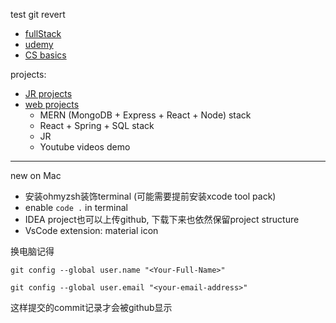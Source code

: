 test git revert

+ [fullStack](./fullStack/myFullStack.md)
+ [udemy](./Udemy/udemy.md)
+ [CS basics](./CSCore/myCSCore.md)


projects:

+ [JR projects](./JR_Projects/JR_projects.md)
+ [web projects](./Web_Projects/myWebProjects.md)
  + MERN (MongoDB + Express + React + Node) stack
  + React + Spring + SQL stack
  + JR 
  + Youtube videos demo

---
new on Mac

+ 安装ohmyzsh装饰terminal (可能需要提前安装xcode tool pack)
+ enable `code .` in terminal
+ IDEA project也可以上传github, 下载下来也依然保留project structure
+ VsCode extension: material icon
  

换电脑记得

`git config --global user.name "<Your-Full-Name>"`

`git config --global user.email "<your-email-address>"`

这样提交的commit记录才会被github显示